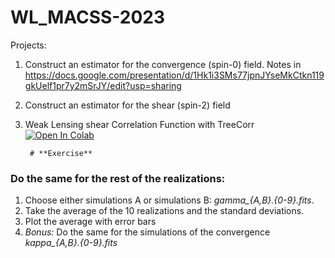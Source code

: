 # WL_MACSS-2023


Projects: 

1. Construct an estimator for the convergence (spin-0) field. Notes in https://docs.google.com/presentation/d/1Hk1i3SMs77jpnJYseMkCtkn119gkUelf1pr7y2mSrJY/edit?usp=sharing

2. Construct an estimator for the shear (spin-2) field

3. Weak Lensing shear Correlation Function with TreeCorr [![Open In Colab](https://colab.research.google.com/assets/colab-badge.svg)](https://colab.research.google.com/github/alejandroaviles/WL_MACSS-2023/blob/main/Project3_xipm_from_simulations.ipynb)

        # **Exercise**

### Do the same for the rest of the realizations: 

1. Choose either simulations A or simulations B: *gamma_{A,B}.{0-9}.fits*. 
2. Take the average of the 10 realizations and the standard deviations. 
3. Plot the average with error bars
4. *Bonus:* Do the same for the simulations of the convergence *kappa_{A,B}.{0-9}.fits*
  
